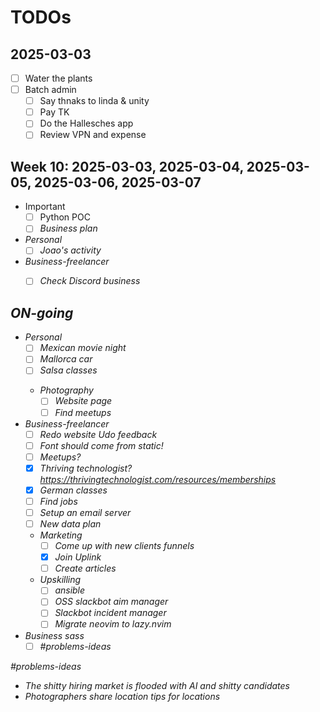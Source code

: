 # TODOs

## 2025-03-03
- [ ] Water the plants
- [ ] Batch admin
    - [ ] Say thnaks to linda & unity
    - [ ] Pay TK
    - [ ] Do the Hallesches app
    - [ ] Review VPN and expense

## Week 10: 2025-03-03, 2025-03-04, 2025-03-05, 2025-03-06, 2025-03-07

-  Important
    - [ ] Python POC <I>
    - [ ] Business plan <I>
-  Personal
    - [ ] Joao's activity
-  Business-freelancer
    - [ ] Check Discord business <I>


## ON-going
-  Personal
    - [ ] Mexican movie night
    - [ ] Mallorca car
    - [ ] Salsa classes <I>
    -  Photography
        - [ ] Website page
        - [ ] Find meetups
-  Business-freelancer
    - [ ] Redo website Udo feedback
    - [ ] Font should come from static!
    - [ ] Meetups?
    - [x] Thriving technologist? https://thrivingtechnologist.com/resources/memberships
    - [x] German classes
    - [ ] Find jobs
    - [ ] Setup an email server
    - [ ] New data plan
    - Marketing
        - [ ] Come up with new clients funnels
        - [x] Join Uplink
        - [ ] Create articles
    -  Upskilling
        - [ ] ansible
        - [ ] OSS slackbot aim manager
        - [ ] Slackbot incident manager
        - [ ] Migrate neovim to lazy.nvim
- Business sass
    - [ ] #problems-ideas

#problems-ideas
- The shitty hiring market is flooded with AI and shitty candidates
- Photographers share location tips for locations


